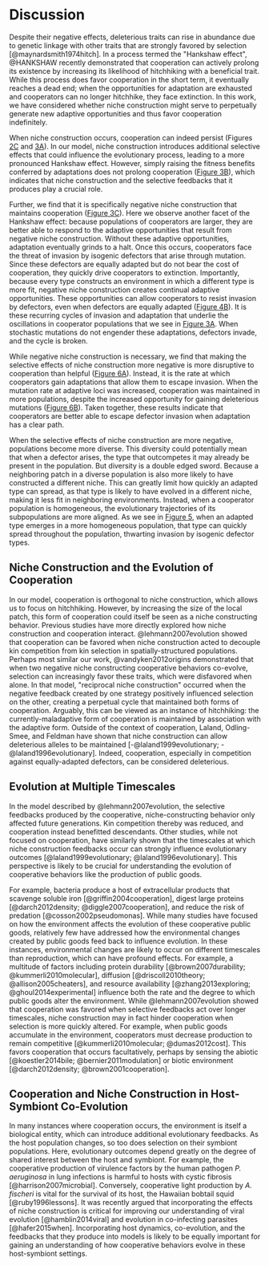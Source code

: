 
# Discussion

Despite their negative effects, deleterious traits can rise in abundance due to genetic linkage with other traits that are strongly favored by selection [@maynardsmith1974hitch].
In a process termed the "Hankshaw effect", @HANKSHAW recently demonstrated that cooperation can actively prolong its existence by increasing its likelihood of hitchhiking with a beneficial trait.
While this process does favor cooperation in the short term, it eventually reaches a dead end; when the opportunities for adaptation are exhausted and cooperators can no longer hitchhike, they face extinction.
In this work, we have considered whether niche construction might serve to perpetually generate new adaptive opportunities and thus favor cooperation indefinitely.

When niche construction occurs, cooperation can indeed persist (Figures [2C](#fig2) and [3A](#fig3)).
In our model, niche construction introduces additional selective effects that could influence the evolutionary process, leading to a more pronounced Hankshaw effect.
However, simply raising the fitness benefits conferred by adaptations does not prolong cooperation ([Figure 3B](#fig3)), which indicates that niche construction and the selective feedbacks that it produces play a crucial role.

Further, we find that it is specifically negative niche construction that maintains cooperation ([Figure 3C](#fig3)).
Here we observe another facet of the Hankshaw effect: because populations of cooperators are larger, they are better able to respond to the adaptive opportunities that result from negative niche construction.
Without these adaptive opportunities, adaptation eventually grinds to a halt.
Once this occurs, cooperators face the threat of invasion by isogenic defectors that arise through mutation.
Since these defectors are equally adapted but do not bear the cost of cooperation, they quickly drive cooperators to extinction.
Importantly, because every type constructs an environment in which a different type is more fit, negative niche construction creates continual adaptive opportunities.
These opportunities can allow cooperators to resist invasion by defectors, even when defectors are equally adapted ([Figure 4B](#fig4)).
It is these recurring cycles of invasion and adaptation that underlie the oscillations in cooperator populations that we see in [Figure 3A](#fig3).
When stochastic mutations do not engender these adaptations, defectors invade, and the cycle is broken.

While negative niche construction is necessary, we find that making the selective effects of niche construction more negative is more disruptive to cooperation than helpful ([Figure 6A](#fig6)).
Instead, it is the rate at which cooperators gain adaptations that allow them to escape invasion.
When the mutation rate at adaptive loci was increased, cooperation was maintained in more populations, despite the increased opportunity for gaining deleterious mutations ([Figure 6B](#fig6)).
Taken together, these results indicate that cooperators are better able to escape defector invasion when adaptation has a clear path.

When the selective effects of niche construction are more negative, populations become more diverse.
This diversity could potentially mean that when a defector arises, the type that outcompetes it may already be present in the population.
But diversity is a double edged sword.
Because a neighboring patch in a diverse population is also more likely to have constructed a different niche.
This can greatly limit how quickly an adapted type can spread, as that type is likely to have evolved in a different niche, making it less fit in neighboring environments.
Instead, when a cooperator population is homogeneous, the evolutionary trajectories of its subpopulations are more aligned.
As we see in [Figure 5](#fig5), when an adapted type emerges in a more homogeneous population, that type can quickly spread throughout the population, thwarting invasion by isogenic defector types.


## Niche Construction and the Evolution of Cooperation

In our model, cooperation is orthogonal to niche construction, which allows us to focus on hitchhiking.
However, by increasing the size of the local patch, this form of cooperation could itself be seen as a niche constructing behavior.
Previous studies have more directly explored how niche construction and cooperation interact.
@lehmann2007evolution showed that cooperation can be favored when niche construction acted to decouple kin competition from kin selection in spatially-structured populations.
Perhaps most similar our work, @vandyken2012origins demonstrated that when two negative niche constructing cooperative behaviors co-evolve, selection can increasingly favor these traits, which were disfavored when alone. 
In that model, "reciprocal niche construction" occurred when the negative feedback created by one strategy positively influenced selection on the other, creating a perpetual cycle that maintained both forms of cooperation.
Arguably, this can be viewed as an instance of hitchhiking: the currently-maladaptive form of cooperation is maintained by association with the adaptive form.
Outside of the context of cooperation, Laland, Odling-Smee, and Feldman have shown that niche construction can allow deleterious alleles to be maintained [-@laland1999evolutionary; -@laland1996evolutionary].
Indeed, cooperation, especially in competition against equally-adapted defectors, can be considered deleterious.


## Evolution at Multiple Timescales

In the model described by @lehmann2007evolution, the selective feedbacks produced by the cooperative, niche-constructing behavior only affected future generations.
Kin competition thereby was reduced, and cooperation instead benefitted descendants.
Other studies, while not focused on cooperation, have similarly shown that the timescales at which niche construction feedbacks occur can strongly influence evolutionary outcomes [@laland1999evolutionary; @laland1996evolutionary].
This perspective is likely to be crucial for understanding the evolution of cooperative behaviors like the production of public goods.

For example, bacteria produce a host of extracellular products that scavenge soluble iron [@griffin2004cooperation], digest large proteins [@darch2012density; @diggle2007cooperation], and reduce the risk of predation [@cosson2002pseudomonas].
While many studies have focused on how the environment affects the evolution of these cooperative public goods, relatively few have addressed how the environmental changes created by public goods feed back to influence evolution.
In these instances, environmental changes are likely to occur on different timescales than reproduction, which can have profound effects.
For example, a multitude of factors including protein durability [@brown2007durability; @kummerli2010molecular], diffusion [@driscoll2010theory; @allison2005cheaters], and resource availability [@zhang2013exploring; @ghoul2014experimental] influence both the rate and the degree to which public goods alter the environment.
While @lehmann2007evolution showed that cooperation was favored when selective feedbacks act over longer timescales, niche construction may in fact hinder cooperation when selection is more quickly altered.
For example, when public goods accumulate in the environment, cooperators must decrease production to remain competitive [@kummerli2010molecular; @dumas2012cost].
This favors cooperation that occurs facultatively, perhaps by sensing the abiotic [@koestler2014bile; @bernier2011modulation] or biotic environment [@darch2012density; @brown2001cooperation].


## Cooperation and Niche Construction in Host-Symbiont Co-Evolution

In many instances where cooperation occurs, the environment is itself a biological entity, which can introduce additional evolutionary feedbacks.
As the host population changes, so too does selection on their symbiont populations.
Here, evolutionary outcomes depend greatly on the degree of shared interest between the host and symbiont.
For example, the cooperative production of virulence factors by the human pathogen *P. aeruginosa* in lung infections is harmful to hosts with cystic fibrosis [@harrison2007microbial].
Conversely, cooperative light production by *A. fischeri* is vital for the survival of its host, the Hawaiian bobtail squid [@ruby1996lessons].
It was recently argued that incorporating the effects of niche construction is critical for improving our understanding of viral evolution [@hamblin2014viral] and evolution in co-infecting parasites [@hafer2015when].
Incorporating host dynamics, co-evolution, and the feedbacks that they produce into models is likely to be equally important for gaining an understanding of how cooperative behaviors evolve in these host-symbiont settings.

